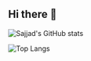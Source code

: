 ## Hi there 👋

<!--
**sajjad00007/sajjad00007** is a ✨ _special_ ✨ repository because its `README.md` (this file) appears on your GitHub profile.

Here are some ideas to get you started:

- 🔭 I’m currently working on ...
- 🌱 I’m currently learning ...
- 👯 I’m looking to collaborate on ...
- 🤔 I’m looking for help with ...
- 💬 Ask me about ...
- 📫 How to reach me: ...
- 😄 Pronouns: ...
- ⚡ Fun fact: ...
-->

![Sajjad's GitHub stats](https://github-readme-stats.vercel.app/api?username=sajjad00007&show_icons=true&theme=onedark)

![Top Langs](https://github-readme-stats.vercel.app/api/top-langs/?username=sajjad00007&show_icons=true&theme=onedark)
